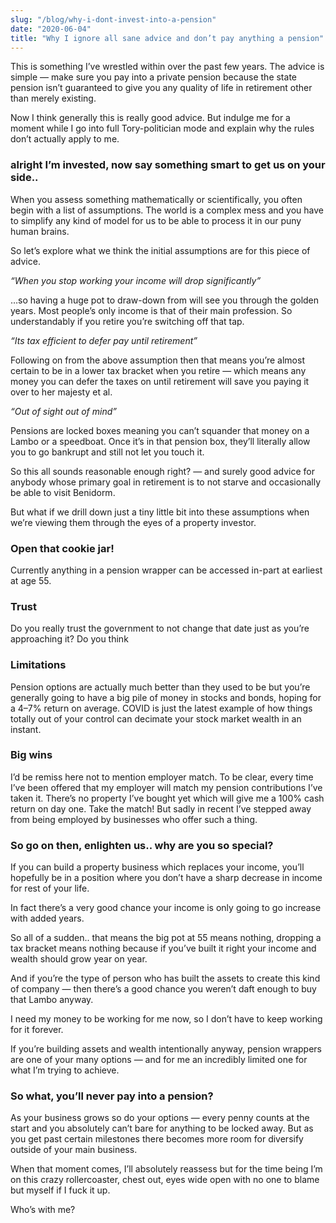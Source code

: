 ```yaml
---
slug: "/blog/why-i-dont-invest-into-a-pension"
date: "2020-06-04"
title: "Why I ignore all sane advice and don’t pay anything a pension"
---
```


This is something I’ve wrestled within over the past few years. The advice is simple — make sure you pay into a private pension because the state pension isn’t guaranteed to give you any quality of life in retirement other than merely existing.

Now I think generally this is really good advice. But indulge me for a moment while I go into full Tory-politician mode and explain why the rules don’t actually apply to me.

### alright I’m invested, now say something smart to get us on your side..

When you assess something mathematically or scientifically, you often begin with a list of assumptions. The world is a complex mess and you have to simplify any kind of model for us to be able to process it in our puny human brains.

So let’s explore what we think the initial assumptions are for this piece of advice.

_“When you stop working your income will drop significantly”_

…so having a huge pot to draw-down from will see you through the golden years. Most people’s only income is that of their main profession. So understandably if you retire you’re switching off that tap.

_“Its tax efficient to defer pay until retirement”_

Following on from the above assumption then that means you’re almost certain to be in a lower tax bracket when you retire — which means any money you can defer the taxes on until retirement will save you paying it over to her majesty et al.

_“Out of sight out of mind”_

Pensions are locked boxes meaning you can’t squander that money on a Lambo or a speedboat. Once it’s in that pension box, they’ll literally allow you to go bankrupt and still not let you touch it.

So this all sounds reasonable enough right? — and surely good advice for anybody whose primary goal in retirement is to not starve and occasionally be able to visit Benidorm.

But what if we drill down just a tiny little bit into these assumptions when we’re viewing them through the eyes of a property investor.

### Open that cookie jar!

Currently anything in a pension wrapper can be accessed in-part at earliest at age 55.

### Trust

Do you really trust the government to not change that date just as you’re approaching it? Do you think

### Limitations

Pension options are actually much better than they used to be but you’re generally going to have a big pile of money in stocks and bonds, hoping for a 4–7% return on average. COVID is just the latest example of how things totally out of your control can decimate your stock market wealth in an instant.

### Big wins

I’d be remiss here not to mention employer match. To be clear, every time I’ve been offered that my employer will match my pension contributions I’ve taken it. There’s no property I’ve bought yet which will give me a 100% cash return on day one.
Take the match! But sadly in recent I’ve stepped away from being employed by businesses who offer such a thing.

### So go on then, enlighten us.. why are you so special?

If you can build a property business which replaces your income, you’ll hopefully be in a position where you don’t have a sharp decrease in income for rest of your life.

In fact there’s a very good chance your income is only going to go increase with added years.

So all of a sudden.. that means the big pot at 55 means nothing, dropping a tax bracket means nothing because if you’ve built it right your income and wealth should grow year on year.

And if you’re the type of person who has built the assets to create this kind of company — then there’s a good chance you weren’t daft enough to buy that Lambo anyway.

I need my money to be working for me now, so I don’t have to keep working for it forever.

If you’re building assets and wealth intentionally anyway, pension wrappers are one of your many options — and for me an incredibly limited one for what I’m trying to achieve.

### So what, you’ll never pay into a pension?

As your business grows so do your options — every penny counts at the start and you absolutely can’t bare for anything to be locked away. But as you get past certain milestones there becomes more room for diversify outside of your main business.

When that moment comes, I’ll absolutely reassess but for the time being I’m on this crazy rollercoaster, chest out, eyes wide open with no one to blame but myself if I fuck it up.

Who’s with me?
